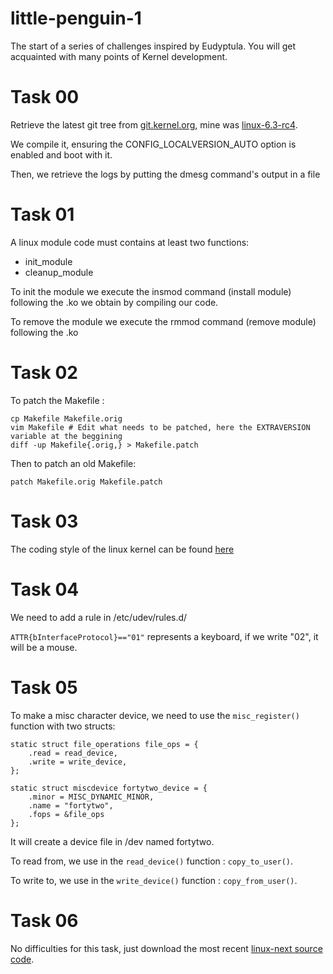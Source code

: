 # little-penguin-1
The start of a series of challenges inspired by Eudyptula. You will get acquainted with many points of Kernel development.

# Task 00

Retrieve the latest git tree from [git.kernel.org](www.git.kernel.org), mine was [linux-6.3-rc4](https://git.kernel.org/pub/scm/linux/kernel/git/torvalds/linux.git/snapshot/linux-6.3-rc4.tar.gz).

We compile it, ensuring the CONFIG_LOCALVERSION_AUTO option is enabled and boot with it.

Then, we retrieve the logs by putting the dmesg command's output in a file

# Task 01

A linux module code must contains at least two functions:
  - init_module
  - cleanup_module

To init the module we execute the insmod command (install module) following the .ko we obtain by compiling our code.

To remove the module we execute the rmmod command (remove module) following the .ko

# Task 02

To patch the Makefile :
```
cp Makefile Makefile.orig
vim Makefile # Edit what needs to be patched, here the EXTRAVERSION variable at the beggining
diff -up Makefile{.orig,} > Makefile.patch
```
Then to patch an old Makefile:
```
patch Makefile.orig Makefile.patch
```

# Task 03

The coding style of the linux kernel can be found [here](https://www.kernel.org/doc/html/v4.10/process/coding-style.html)

# Task 04

We need to add a rule in /etc/udev/rules.d/

`ATTR{bInterfaceProtocol}=="01"` represents a keyboard, if we write "02", it will be a mouse.

# Task 05

To make a misc character device, we need to use the `misc_register()` function with two structs:

```
static struct file_operations file_ops = {
	.read = read_device,
	.write = write_device,
};

static struct miscdevice fortytwo_device = {
    .minor = MISC_DYNAMIC_MINOR,
    .name = "fortytwo",
    .fops = &file_ops
};
```
It will create a device file in /dev named fortytwo.

To read from, we use in the `read_device()` function : `copy_to_user()`.

To write to, we use in the `write_device()` function : `copy_from_user()`.

# Task 06

No difficulties for this task, just download the most recent [linux-next source code](https://git.kernel.org/pub/scm/linux/kernel/git/next/linux-next.git/).
